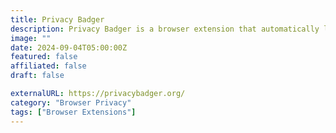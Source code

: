 ```yaml
---
title: Privacy Badger
description: Privacy Badger is a browser extension that automatically learns to block invisible trackers.
image: ""
date: 2024-09-04T05:00:00Z
featured: false
affiliated: false
draft: false

externalURL: https://privacybadger.org/
category: "Browser Privacy"
tags: ["Browser Extensions"]
---
```

